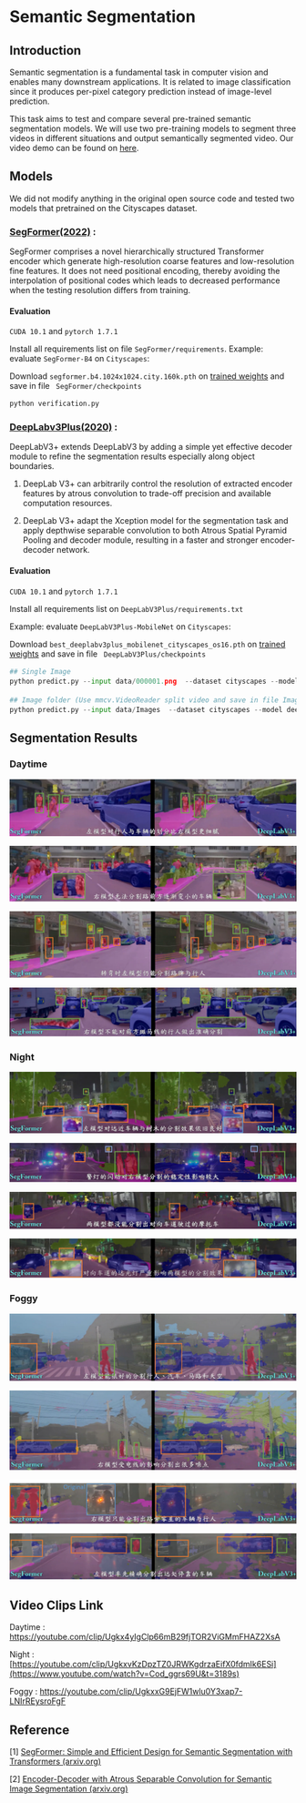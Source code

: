 # Semantic Segmentation

## Introduction
Semantic segmentation is a fundamental task in computer vision and enables many downstream applications. It is related to image classification since it produces per-pixel category prediction instead of image-level prediction. 

This task aims to test and compare several pre-trained semantic segmentation models. We will use two pre-training models to segment three videos in different situations and output semantically segmented video. Our video demo can be found on [here](https://drive.google.com/file/d/1ndLFwr12xZVtzgEEAu859QTt0uyNMtRg/view?usp=sharing).

## Models

We did not modify anything in the original open source code and tested two models that pretrained on the Cityscapes dataset.
### [SegFormer(2022)](https://github.com/NVlabs/SegFormer) :

SegFormer comprises a novel hierarchically structured Transformer encoder which generate high-resolution coarse features and low-resolution fine features. It does not need positional encoding, thereby avoiding the interpolation of positional codes which leads to decreased performance when the testing resolution differs from training. 

#### Evaluation

```CUDA 10.1``` and ```pytorch 1.7.1```

Install all requirements list on file ```SegFormer/requirements```.
Example: evaluate ```SegFormer-B4``` on ```Cityscapes```:

Download ``` segformer.b4.1024x1024.city.160k.pth ```  on  [trained weights](https://drive.google.com/drive/folders/1GAku0G0iR9DsBxCbfENWMJ27c5lYUeQA?usp=sharing) and save in file ``` SegFormer/checkpoints```

```python
python verification.py
```

### [DeepLabv3Plus(2020)](https://github.com/mskmei/DeepLabV3Plus-Pytorch) :

DeepLabV3+ extends DeepLabV3 by adding a simple yet effective decoder module to refine the segmentation results especially along object boundaries. 

1) DeepLab V3+ can arbitrarily control the resolution of extracted encoder features by atrous convolution to trade-off precision and available computation resources.

2) DeepLab V3+ adapt the Xception model for the segmentation task and apply depthwise separable convolution to both Atrous Spatial Pyramid Pooling and decoder module, resulting in a faster and stronger encoder-decoder network.

#### Evaluation

```CUDA 10.1``` and ```pytorch 1.7.1```

Install all requirements list on ```DeepLabV3Plus/requirements.txt```  

Example: evaluate ```DeepLabV3Plus-MobileNet``` on ```Cityscapes```:

Download ```best_deeplabv3plus_mobilenet_cityscapes_os16.pth``` on [trained weights](https://share.weiyun.com/aSKjdpbL) and save in file ``` DeepLabV3Plus/checkpoints```

```python
## Single Image
python predict.py --input data/000001.png  --dataset cityscapes --model deeplabv3plus_mobilenet --ckpt checkpoints/best_deeplabv3plus_mobilenet_cityscapes_os16.pth --save_val_results_to output_results

## Image folder (Use mmcv.VideoReader split video and save in file Images)
python predict.py --input data/Images  --dataset cityscapes --model deeplabv3plus_mobilenet --ckpt checkpoints/best_deeplabv3plus_mobilenet_cityscapes_os16.pth --save_val_results_to output_results
```

## Segmentation Results

### Daytime


<div align="center">
  <img src="img/Day1.png">
</div>
<p align="center">
</p>
<div align="center">
  <img src="img/Day2.png">
</div>
<p align="center">
</p>
<div align="center">
  <img src="img/Day3.png">
</div>
<p align="center">
</p>
<div align="center">
  <img src="img/Day4.png">
</div>
<p align="center">
</p>

### Night
<div align="center">
  <img src="img/Night1.png">
</div>
<p align="center">
</p>
<div align="center">
  <img src="img/Night2.png">
</div>
<p align="center">
</p>
<div align="center">
  <img src="img/Night3.png">
</div>
<p align="center">
</p>
<div align="center">
  <img src="img/Night4.png">
</div>
<p align="center">
</p>

### Foggy
<div align="center">
  <img src="img/Fog1.png">
</div>
<p align="center">
</p>
<div align="center">
  <img src="img/Fog2.png">
</div>
<p align="center">
</p>
<div align="center">
  <img src="img/Fog3.png">
</div>
<p align="center">
</p>
<div align="center">
  <img src="img/Fog4.png">
</div>
<p align="center">
</p>

## Video Clips Link

Daytime : https://youtube.com/clip/Ugkx4yIgClp66mB29fjTOR2ViGMmFHAZ2XsA

Night : [https://youtube.com/clip/UgkxvKzDpzTZ0JRWKgdrzaEifX0fdmIk6ESi](https://www.youtube.com/watch?v=Cod_ggrs69U&t=3189s)

Foggy : https://youtube.com/clip/UgkxxG9EjFW1wlu0Y3xap7-LNIrREysroFgF

## Reference

[1] [ SegFormer: Simple and Efficient Design for Semantic Segmentation with Transformers (arxiv.org)](https://arxiv.org/abs/2105.15203)

[2] [Encoder-Decoder with Atrous Separable Convolution for Semantic Image Segmentation (arxiv.org)](https://arxiv.org/abs/1802.02611)
